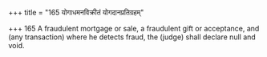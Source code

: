 +++
title = "165 योगाधमनविक्रीतं योगदानप्रतिग्रहम्"

+++
165	A fraudulent mortgage or sale, a fraudulent gift or acceptance, and (any transaction) where he detects fraud, the (judge) shall declare null and void.